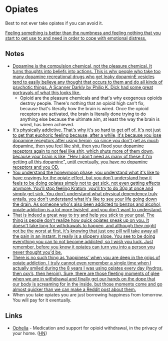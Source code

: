 # Opiates

Best to not ever take opiates if you can avoid it.

[Feeling something is better than the numbness and feeling nothing that you start to get use to and need in order to cope with emotional distress.](https://www.reddit.com/r/opiates/comments/7nxrrd/to_the_opiate_curious/)

## Notes

* [Dopamine is the compulsion chemical, not the pleasure chemical. It turns thoughts into beliefs into actions. This is why people who take too many dopamine recreational drugs who get leaky dopaminE vesicles tend to easily believe any thought that occurs to them and do all kinds of psychotic things. A Scanner Darkly by Philip K. Dick had some great portrayals of what this looks like.](https://news.ycombinator.com/item?id=16838449)
  * Opioid are the pleasure chemicals and that's why exogenous opioids destroy people. There's nothing that an opioid high can't fix, because that's literally how the brain is wired. Once the opioid receptors are activated, the brain is literally done trying to do anything else because the ultimate aim, at least the way the brain is wired, has been achieved.
* [It's physically addictive. That's why it's so hard to get off of. It's not just to get that euphoric feeling because, after a while, it's because you lose dopamine receptors after using heroin, so since you don't get as much dopamine, then you feel like shit, then you flood your dopamine receptors again to not feel like shit, which shuts more of them down, because your brain is like, "Hey I don't need as many of these if I'm getting all this dopamine", until eventually, you have no dopamine receptors and you OD.](https://www.reddit.com/r/explainlikeimfive/comments/211w4n/for_example_the_euphoric_feeling_you_get_from/)
* [You understand the honeymoon phase, you understand what it's like to have cravings for the opiate effect, but you don't understand how it feels to be doing opiates simply not to get sick, not even getting effects anymore. You'll stop feeling Kratom, you'll try to do 30g at once and simply get sick. You don't understand what physical dependency truly entails, you don't understand what it's like to see your life going down the drain. As someone who's also been addicted to benzos and alcohol, opiate addiction is a lot more twisted, and you don't want to understand.](https://www.reddit.com/r/Drugs/comments/7e48ls/for_those_heavily_addicted_to_opiates_i_now/)
* [That is indeed a great way to try and help you stick to your goal. The thing is people don't realize how quick opiates sneak up on you. It doesn't take long for withdrawals to happen, and although they might not be the worst at first, it's knowing that just one pill will take away all the pain in an instant. It really is a slippery slope. You see to be doing everything you can to not become addicted, so I wish you luck. Just remember, before you know it opiates can turn you into a person you never thought you'd be.](https://www.reddit.com/r/opiates/comments/7ma1k9/if_you_used_once_every_month_and_no_more_than/)
* [There is no such thing as ‘happiness’ when you are deep in the grips of opiate addiction. I truly cannot even remember a single time when I actually smiled during the 8 years I was using opiates every day \(hydros, then oxy’s, then heroin\). Sure, there are those fleeting moments of glee when we are in withdrawal and finally get our hands on the dope that our body is screaming for in the inside, but those moments come and go almost quicker than we can make a Reddit post about them.](https://www.reddit.com/r/opiates/comments/7nxrrd/to_the_opiate_curious/)
* When you take opiates you are just borrowing happiness from tomorrow. You will pay for it eventually.

## Links

* [Ophelia](https://www.meetophelia.com/) - Medication and support for opioid withdrawal, in the privacy of your home. \([HN](https://news.ycombinator.com/item?id=22570133)\)

